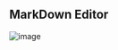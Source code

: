 ## MarkDown Editor
![image](https://github.com/user-attachments/assets/ffef8695-da71-4618-8c64-5377442ee01f)

